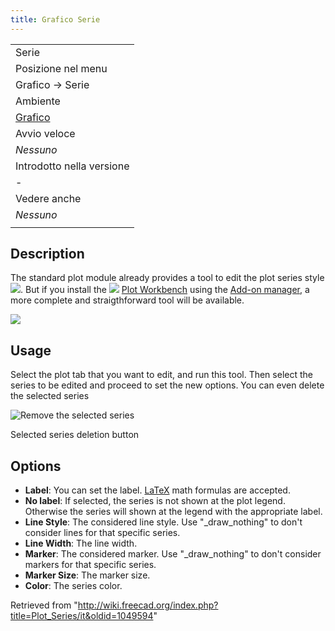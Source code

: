 ```yaml
---
title: Grafico Serie
---
```

|  |
| --- |
| Serie |
| Posizione nel menu |
| Grafico → Serie‏‎ |
| Ambiente |
| [Grafico](/Plot_Workbench/it "Plot Workbench/it") |
| Avvio veloce |
| *Nessuno* |
| Introdotto nella versione |
| - |
| Vedere anche |
| *Nessuno* |
|  |

## Description

The standard plot module already provides a tool to edit the plot series style ![](/images/Matplotlib_edit_subplot.png). But if you install the ![](/images/Workbench_Plot.svg) [Plot Workbench](/Plot_Workbench "Plot Workbench") using the [Add-on manager](/Std_AddonMgr "Std AddonMgr"), a more complete and straigthforward tool will be available.

![](/images/Plot_MultiAxes_Example.png)

## Usage

Select the plot tab that you want to edit, and run this tool. Then select the series to be edited and proceed to set the new options. You can even delete the selected series

![Remove the selected series](/images/Plot_Remove_Series.png)

Selected series deletion button

## Options

* **Label**: You can set the label. [LaTeX](https://www.latex-project.org/) math formulas are accepted.
* **No label**: If selected, the series is not shown at the plot legend. Otherwise the series will shown at the legend with the appropriate label.
* **Line Style**: The considered line style. Use "\_draw\_nothing" to don't consider lines for that specific series.
* **Line Width**: The line width.
* **Marker**: The considered marker. Use "\_draw\_nothing" to don't consider markers for that specific series.
* **Marker Size**: The marker size.
* **Color**: The series color.

Retrieved from "<http://wiki.freecad.org/index.php?title=Plot_Series/it&oldid=1049594>"
